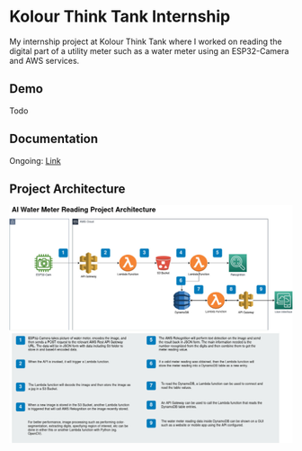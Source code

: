 # Kolour Think Tank Internship
My internship project at Kolour Think Tank where I worked on reading the digital part of a utility meter such as a water meter using an ESP32-Camera and AWS services.

## Demo
Todo

## Documentation
Ongoing: [Link](./Documentation.md)

## Project Architecture
![](./assets/diagrams/watermeter-project-diagram-v1.jpg)



